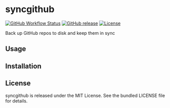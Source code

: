 syncgithub
=========

[![GitHub Workflow Status](https://img.shields.io/github/workflow/status/akerl/syncgithub/Build)](https://github.com/akerl/syncgithub/actions)
[![GitHub release](https://img.shields.io/github/release/akerl/syncgithub.svg)](https://github.com/akerl/syncgithub/releases)
[![License](https://img.shields.io/github/license/akerl/syncgithub)](https://github.com/akerl/syncgithub/blob/master/LICENSE)

Back up GitHub repos to disk and keep them in sync

## Usage

## Installation

## License

syncgithub is released under the MIT License. See the bundled LICENSE file for details.
